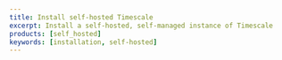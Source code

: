 ```yaml
---
title: Install self-hosted Timescale
excerpt: Install a self-hosted, self-managed instance of Timescale
products: [self_hosted]
keywords: [installation, self-hosted]
---
```


<Installation />
